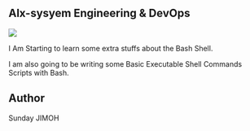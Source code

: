 ## Alx-sysyem Engineering & DevOps

![](https://www.codemotion.com/magazine/wp-content/uploads/2020/09/devops-1024x527.png)

I Am Starting to learn some extra stuffs about the Bash Shell.

I am also going to be writing some Basic Executable Shell Commands Scripts with Bash.

## Author
Sunday JIMOH

